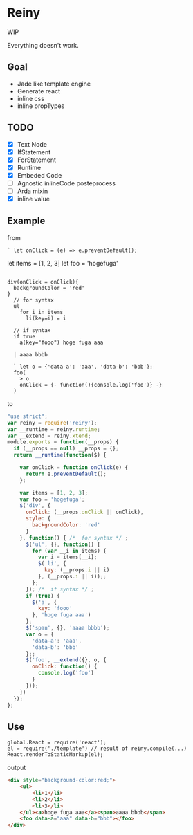 # Reiny

WIP

Everything doesn't work.

## Goal

- Jade like template engine
- Generate react
- inline css
- inline propTypes

## TODO

- [x] Text Node
- [x] IfStatement
- [x] ForStatement
- [x] Runtime
- [x] Embeded Code
- [ ] Agnostic inlineCode posteprocess
- [ ] Arda mixin
- [x] inline value

## Example

from

```jade
` let onClick = (e) => e.preventDefault();

```
let items = [1, 2, 3]
let foo = 'hogefuga'
```

div(onClick = onClick){
  backgroundColor = 'red'
}
  // for syntax
  ul
    for i in items
      li(key=i) = i

  // if syntax
  if true
    a(key="fooo") hoge fuga aaa

  | aaaa bbbb

  ` let o = {'data-a': 'aaa', 'data-b': 'bbb'};
  foo(
    > o
    onClick = {- function(){console.log('foo')} -}
  )
```

to

```js
"use strict";
var reiny = require('reiny');
var __runtime = reiny.runtime;
var __extend = reiny.xtend;
module.exports = function(__props) {
  if (__props == null) __props = {};
  return __runtime(function($) {

    var onClick = function onClick(e) {
      return e.preventDefault();
    };

    var items = [1, 2, 3];
    var foo = 'hogefuga';
    $('div', {
      onClick: (__props.onClick || onClick),
      style: {
        backgroundColor: 'red'
      }
    }, function() { /*  for syntax */ ;
      $('ul', {}, function() {
        for (var __i in items) {
          var i = items[__i];
          $('li', {
            key: (__props.i || i)
          }, (__props.i || i));;
        };
      }); /*  if syntax */ ;
      if (true) {
        $('a', {
          key: 'fooo'
        }, 'hoge fuga aaa')
      };
      $('span', {}, 'aaaa bbbb');
      var o = {
        'data-a': 'aaa',
        'data-b': 'bbb'
      };;
      $('foo', __extend({}, o, {
        onClick: function() {
          console.log('foo')
        }
      }));
    })
  });
};
```

## Use

```
global.React = require('react');
el = require('./template') // result of reiny.compile(...)
React.renderToStaticMarkup(el);
```

output

```html
<div style="background-color:red;">
    <ul>
        <li>1</li>
        <li>2</li>
        <li>3</li>
    </ul><a>hoge fuga aaa</a><span>aaaa bbbb</span>
    <foo data-a="aaa" data-b="bbb"></foo>
</div>
```

